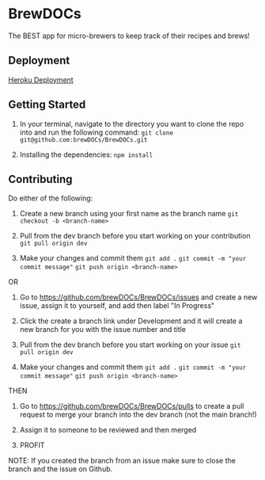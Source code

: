 # BrewDOCs
The BEST app for micro-brewers to keep track of their recipes and brews!

## Deployment

[Heroku Deployment](https://brewdocstest-9748decbee50.herokuapp.com/)

## Getting Started
1. In your terminal, navigate to the directory you want to clone the repo into and run the following command:
```git clone git@github.com:brewDOCs/BrewDOCs.git```

3. Installing the dependencies:
```npm install```

## Contributing

Do either of the following:

1. Create a new branch using your first name as the branch name
```git checkout -b <branch-name>```

2. Pull from the dev branch before you start working on your contribution
```git pull origin dev```

3. Make your changes and commit them
```git add .```
```git commit -m "your commit message"```
```git push origin <branch-name>```

OR

1. Go to https://github.com/brewDOCs/BrewDOCs/issues and create a new issue, assign it to yourself, and add then label "In Progress"

2. Click the create a branch link under Development and it will create a new branch for you with the issue number and title

3. Pull from the dev branch before you start working on your issue
```git pull origin dev```

4. Make your changes and commit them
```git add .```
```git commit -m "your commit message"```
```git push origin <branch-name>```

THEN

1. Go to https://github.com/brewDOCs/BrewDOCs/pulls to create a pull request to merge your branch into the dev branch (not the main branch!)

2. Assign it to someone to be reviewed and then merged

3. PROFIT

NOTE: If you created the branch from an issue make sure to close the branch and the issue on Github.